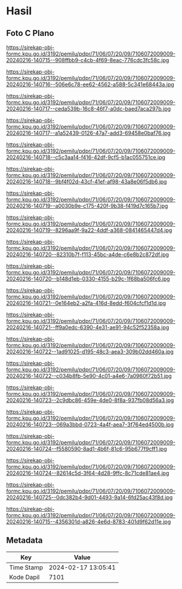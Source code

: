 # Hasil

## Foto C Plano

https://sirekap-obj-formc.kpu.go.id/3192/pemilu/pdpr/71/06/07/20/09/7106072009009-20240216-140715--908ffbb9-c4cb-4f69-8eac-776cdc3fc58c.jpg

https://sirekap-obj-formc.kpu.go.id/3192/pemilu/pdpr/71/06/07/20/09/7106072009009-20240216-140716--506e6c78-ee62-4562-a588-5c341e68443a.jpg

https://sirekap-obj-formc.kpu.go.id/3192/pemilu/pdpr/71/06/07/20/09/7106072009009-20240216-140717--ceda539b-16c8-46f7-a0dc-baed7aca297b.jpg

https://sirekap-obj-formc.kpu.go.id/3192/pemilu/pdpr/71/06/07/20/09/7106072009009-20240216-140717--a1a52439-0126-47a7-add3-69458e0baf76.jpg

https://sirekap-obj-formc.kpu.go.id/3192/pemilu/pdpr/71/06/07/20/09/7106072009009-20240216-140718--c5c3aa14-f416-42df-9cf5-b1ac055751ce.jpg

https://sirekap-obj-formc.kpu.go.id/3192/pemilu/pdpr/71/06/07/20/09/7106072009009-20240216-140718--9bf4f02d-43cf-41ef-af98-43a8e06f5db6.jpg

https://sirekap-obj-formc.kpu.go.id/3192/pemilu/pdpr/71/06/07/20/09/7106072009009-20240216-140719--a0030b9e-c175-420f-9b38-f419d7c165b7.jpg

https://sirekap-obj-formc.kpu.go.id/3192/pemilu/pdpr/71/06/07/20/09/7106072009009-20240216-140719--8296aa9f-9a22-4ddf-a368-0841465447d4.jpg

https://sirekap-obj-formc.kpu.go.id/3192/pemilu/pdpr/71/06/07/20/09/7106072009009-20240216-140720--82310b7f-f113-45bc-a4de-c6e8b2c872df.jpg

https://sirekap-obj-formc.kpu.go.id/3192/pemilu/pdpr/71/06/07/20/09/7106072009009-20240216-140720--b148d1eb-0330-4155-b29c-1f68ba506fc6.jpg

https://sirekap-obj-formc.kpu.go.id/3192/pemilu/pdpr/71/06/07/20/09/7106072009009-20240216-140721--0e164eb2-a2fa-416d-8edd-f604cfcf1d1d.jpg

https://sirekap-obj-formc.kpu.go.id/3192/pemilu/pdpr/71/06/07/20/09/7106072009009-20240216-140721--ff9a0edc-6390-4e31-ae91-94c52f52358a.jpg

https://sirekap-obj-formc.kpu.go.id/3192/pemilu/pdpr/71/06/07/20/09/7106072009009-20240216-140722--1ad91025-d195-48c3-aea3-309b02dd460a.jpg

https://sirekap-obj-formc.kpu.go.id/3192/pemilu/pdpr/71/06/07/20/09/7106072009009-20240216-140722--c034b8fb-5e90-4c01-a4e6-7a0960f72b51.jpg

https://sirekap-obj-formc.kpu.go.id/3192/pemilu/pdpr/71/06/07/20/09/7106072009009-20240216-140723--2c9dbc86-459e-4de0-8f8a-937fb08d56a3.jpg

https://sirekap-obj-formc.kpu.go.id/3192/pemilu/pdpr/71/06/07/20/09/7106072009009-20240216-140723--069a3bbd-0723-4a4f-aea7-3f764ed4500b.jpg

https://sirekap-obj-formc.kpu.go.id/3192/pemilu/pdpr/71/06/07/20/09/7106072009009-20240216-140724--f5580590-8ad1-4b6f-81c6-95b677f9cff1.jpg

https://sirekap-obj-formc.kpu.go.id/3192/pemilu/pdpr/71/06/07/20/09/7106072009009-20240216-140724--82614c5d-3f64-4d28-9ffc-8c71cde81ae4.jpg

https://sirekap-obj-formc.kpu.go.id/3192/pemilu/pdpr/71/06/07/20/09/7106072009009-20240216-140725--0dc382b4-9d01-4493-9a14-6fd25ac43f8d.jpg

https://sirekap-obj-formc.kpu.go.id/3192/pemilu/pdpr/71/06/07/20/09/7106072009009-20240216-140715--4356301d-a826-4e6d-8783-401d9f62d11e.jpg


## Metadata

| Key        | Value               |
| ---------- | ------------------- |
| Time Stamp | 2024-02-17 13:05:41 |
| Kode Dapil | 7101                |



